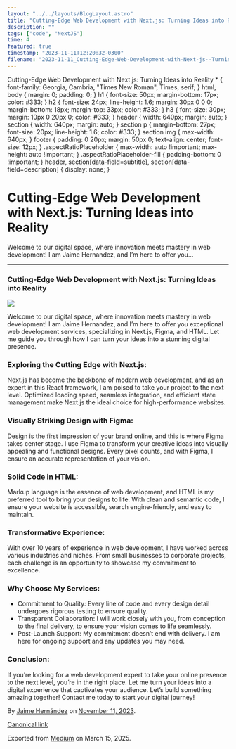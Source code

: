 ```yaml
---
layout: "../../layouts/BlogLayout.astro"
title: "Cutting-Edge Web Development with Next.js: Turning Ideas into Reality"
description: ""
tags: ["code", "NextJS"]
time: 4
featured: true
timestamp: "2023-11-11T12:20:32-0300"
filename: "2023-11-11_Cutting-Edge-Web-Development-with-Next-js--Turning-Ideas-into-Reality-0468321b7a63"
---
```


Cutting-Edge Web Development with Next.js: Turning Ideas into Reality \* { font-family: Georgia, Cambria, "Times New Roman", Times, serif; } html, body { margin: 0; padding: 0; } h1 { font-size: 50px; margin-bottom: 17px; color: #333; } h2 { font-size: 24px; line-height: 1.6; margin: 30px 0 0 0; margin-bottom: 18px; margin-top: 33px; color: #333; } h3 { font-size: 30px; margin: 10px 0 20px 0; color: #333; } header { width: 640px; margin: auto; } section { width: 640px; margin: auto; } section p { margin-bottom: 27px; font-size: 20px; line-height: 1.6; color: #333; } section img { max-width: 640px; } footer { padding: 0 20px; margin: 50px 0; text-align: center; font-size: 12px; } .aspectRatioPlaceholder { max-width: auto !important; max-height: auto !important; } .aspectRatioPlaceholder-fill { padding-bottom: 0 !important; } header, section\[data-field=subtitle\], section\[data-field=description\] { display: none; }

Cutting-Edge Web Development with Next.js: Turning Ideas into Reality
=====================================================================

Welcome to our digital space, where innovation meets mastery in web development! I am Jaime Hernandez, and I’m here to offer you…

* * *

### Cutting-Edge Web Development with Next.js: Turning Ideas into Reality

![](https://cdn-images-1.medium.com/max/800/1*OOykyHvBb54k6FBj9I6qRA.png)

Welcome to our digital space, where innovation meets mastery in web development! I am Jaime Hernandez, and I’m here to offer you exceptional web development services, specializing in Next.js, Figma, and HTML. Let me guide you through how I can turn your ideas into a stunning digital presence.

### Exploring the Cutting Edge with Next.js:

Next.js has become the backbone of modern web development, and as an expert in this React framework, I am poised to take your project to the next level. Optimized loading speed, seamless integration, and efficient state management make Next.js the ideal choice for high-performance websites.

### Visually Striking Design with Figma:

Design is the first impression of your brand online, and this is where Figma takes center stage. I use Figma to transform your creative ideas into visually appealing and functional designs. Every pixel counts, and with Figma, I ensure an accurate representation of your vision.

### Solid Code in HTML:

Markup language is the essence of web development, and HTML is my preferred tool to bring your designs to life. With clean and semantic code, I ensure your website is accessible, search engine-friendly, and easy to maintain.

### Transformative Experience:

With over 10 years of experience in web development, I have worked across various industries and niches. From small businesses to corporate projects, each challenge is an opportunity to showcase my commitment to excellence.

### Why Choose My Services:

*   Commitment to Quality: Every line of code and every design detail undergoes rigorous testing to ensure quality.
*   Transparent Collaboration: I will work closely with you, from conception to the final delivery, to ensure your vision comes to life seamlessly.
*   Post-Launch Support: My commitment doesn’t end with delivery. I am here for ongoing support and any updates you may need.

### Conclusion:

If you’re looking for a web development expert to take your online presence to the next level, you’re in the right place. Let me turn your ideas into a digital experience that captivates your audience. Let’s build something amazing together! Contact me today to start your digital journey!

By [Jaime Hernández](https://medium.com/@devjaime) on [November 11, 2023](https://medium.com/p/0468321b7a63).

[Canonical link](https://medium.com/@devjaime/cutting-edge-web-development-with-next-js-turning-ideas-into-reality-0468321b7a63)

Exported from [Medium](https://medium.com) on March 15, 2025.